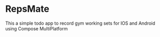 # RepsMate
This a simple todo app to record gym working sets for IOS and Android using Compose MultiPlatform
